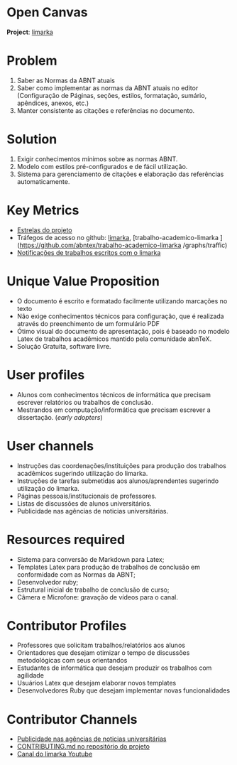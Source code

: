 # Open Canvas

**Project**: [limarka](https://github.com/abntex/limarka)

<!-- See http://mozillascience.github.io/working-open-workshop/writing_readme/ -->

# Problem

<!-- The Top 1-3 problems you want to solve -->

1. Saber as Normas da ABNT atuais
2. Saber como implementar as normas da ABNT atuais no editor (Configuração de Páginas, seções, estilos, formatação, sumário, apêndices, anexos, etc.)
3. Manter consistente as citações e referências no documento.


# Solution

<!--  -->

1. Exigir conhecimentos mínimos sobre as normas ABNT.
2. Modelo com estilos pré-configurados e de fácil utilização.
3. Sistema para gerenciamento de citações e elaboração das referências automaticamente.

# Key Metrics

<!-- How will you mesure success? -->

- [Estrelas do projeto](https://github.com/abntex/limarka/stargazers)
- Tráfegos de acesso no github: [limarka](https://github.com/abntex/limarka/graphs/traffic), [trabalho-academico-limarka
](https://github.com/abntex/trabalho-academico-limarka
/graphs/traffic)
- [Notificações de trabalhos escritos com o limarka](https://github.com/abntex/limarka/wiki/M%C3%A9tricas)

# Unique Value Proposition

<!--  -->

- O documento é escrito e formatado facilmente utilizando marcações no texto
- Não exige conhecimentos técnicos para configuração, que é realizada através do preenchimento de um formulário PDF
- Ótimo visual do documento de apresentação, pois é baseado no modelo Latex de trabalhos acadêmicos mantido pela comunidade abnTeX.
- Solução Gratuita, software livre.

# User profiles

<!--  -->
<!-- target audience and early adopters -->

- Alunos com conhecimentos técnicos de informática que precisam escrever relatórios ou trabalhos de conclusão.
- Mestrandos em computação/informática que precisam escrever a dissertação. (*early adopters*)

# User channels

<!--  -->

- Instruções das coordenações/instituições para produção dos trabalhos acadêmicos sugerindo utilização do limarka.
- Instruções de tarefas submetidas aos alunos/aprendentes sugerindo utilização do limarka.
- Páginas pessoais/institucionais de professores.
- Listas de discussões de alunos universitários.
- Publicidade nas agências de noticias universitárias.

# Resources required

<!--  -->
- Sistema para conversão de Markdown para Latex;
- Templates Latex para produção de trabalhos de conclusão em conformidade com as Normas da ABNT;
- Desenvolvedor ruby;
- Estrutural inicial de trabalho de conclusão de curso;
- Câmera e Microfone: gravação de vídeos para o canal.

# Contributor Profiles

<!-- Contributor types and ideal contributors -->

- Professores que solicitam trabalhos/relatórios aos alunos
- Orientadores que desejam otimizar o tempo de discussões metodológicas com seus orientandos
- Estudantes de informática que desejam produzir os trabalhos com agilidade
- Usuários Latex que desejam elaborar novos templates
- Desenvolvedores Ruby que desejam implementar novas funcionalidades

# Contributor Channels

<!--  -->

- [Publicidade nas agências de noticias universitárias](https://github.com/abntex/limarka/wiki/Imprensa)
- [CONTRIBUTING.md no repositório do projeto](https://github.com/abntex/limarka/blob/master/CONTRIBUTING.md)
- [Canal do limarka Youtube](https://www.youtube.com/channel/UC4kERewtyT_nw__YHbKMdBA)
